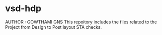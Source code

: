# vsd-hdp
AUTHOR : GOWTHAMI GNS
This repoitory includes the files related to the Project from Design  to Post layout STA checks.
